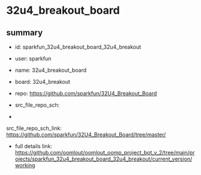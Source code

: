 # 32u4_breakout_board
 
## summary 
* id: sparkfun_32u4_breakout_board_32u4_breakout
* user: sparkfun
* name: 32u4_breakout_board
* board: 32u4_breakout
* repo: https://github.com/sparkfun/32U4_Breakout_Board



* src_file_repo_sch: 
*
 src_file_repo_sch_link: https://github.com/sparkfun/32U4_Breakout_Board/tree/master/
* full details link: https://github.com/oomlout/oomlout_oomp_project_bot_v_2/tree/main/projects/sparkfun_32u4_breakout_board_32u4_breakout/current_version/working  






